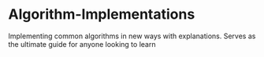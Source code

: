 # Algorithm-Implementations
Implementing common algorithms in new ways with explanations. Serves as the ultimate guide for anyone looking to learn
